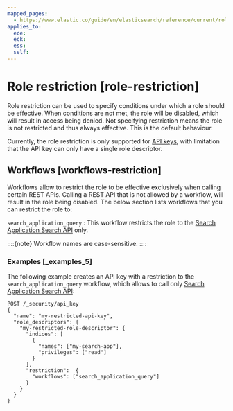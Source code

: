 ```yaml
---
mapped_pages:
  - https://www.elastic.co/guide/en/elasticsearch/reference/current/role-restriction.html
applies_to:
  ece:
  eck:
  ess:
  self:
---
```


# Role restriction [role-restriction]

Role restriction can be used to specify conditions under which a role should be effective. When conditions are not met, the role will be disabled, which will result in access being denied. Not specifying restriction means the role is not restricted and thus always effective. This is the default behaviour.

Currently, the role restriction is only supported for [API keys](https://www.elastic.co/docs/api/doc/elasticsearch/operation/operation-security-create-api-key), with limitation that the API key can only have a single role descriptor.


## Workflows [workflows-restriction]

Workflows allow to restrict the role to be effective exclusively when calling certain REST APIs. Calling a REST API that is not allowed by a workflow, will result in the role being disabled. The below section lists workflows that you can restrict the role to:

`search_application_query`
:   This workflow restricts the role to the [Search Application Search API](https://www.elastic.co/docs/api/doc/elasticsearch/operation/operation-search-application-search) only.

::::{note} 
Workflow names are case-sensitive.
::::



### Examples [_examples_5] 

The following example creates an API key with a restriction to the `search_application_query` workflow, which allows to call only [Search Application Search API](https://www.elastic.co/docs/api/doc/elasticsearch/operation/operation-search-application-search):

```console
POST /_security/api_key
{
  "name": "my-restricted-api-key",
  "role_descriptors": {
    "my-restricted-role-descriptor": {
      "indices": [
        {
          "names": ["my-search-app"],
          "privileges": ["read"]
        }
      ],
      "restriction":  {
        "workflows": ["search_application_query"]
      }
    }
  }
}
```



